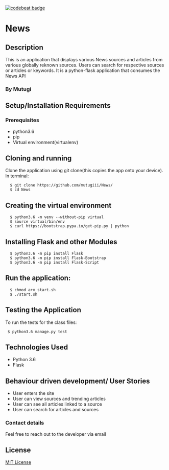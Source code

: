 [![codebeat badge](https://codebeat.co/badges/dd7714e4-23d5-4030-adfb-4b1f6642ee35)](https://codebeat.co/projects/github-com-mutugiii-news-master)
# News
## Description
This is an application that displays various News sources and articles from various globally reknown sources. Users can search for respective sources or articles or keywords.
It is a python-flask application that consumes the News API
### By Mutugi

## Setup/Installation Requirements

### Prerequisites
* python3.6
* pip
* Virtual environment(virtualenv)

## Cloning and running
Clone the application using git clone(this copies the app onto your device). In terminal:
```
  $ git clone https://github.com/mutugiii/News/
  $ cd News
```
## Creating the virtual environment
```
  $ python3.6 -m venv --without-pip virtual
  $ source virtual/bin/env
  $ curl https://bootstrap.pypa.io/get-pip.py | python
```
## Installing Flask and other Modules
```
  $ python3.6 -m pip install Flask
  $ python3.6 -m pip install Flask-Bootstrap
  $ python3.6 -m pip install Flask-Script
```
##  Run the application:
```
  $ chmod a+x start.sh
  $ ./start.sh
 ```
## Testing the Application
To run the tests for the class files:
```
 $ python3.6 manage.py test
```
## Technologies Used
* Python 3.6
* Flask

## Behaviour driven development/ User Stories
- User enters the site
- User can view sources and trending articles
- User can see all articles linked to a source
- User can search for articles and sources


### Contact details
Feel free to reach out to the developer via email

## License
[MIT License](https://github.com/Mutugiii/News/blob/master/LICENSE)
